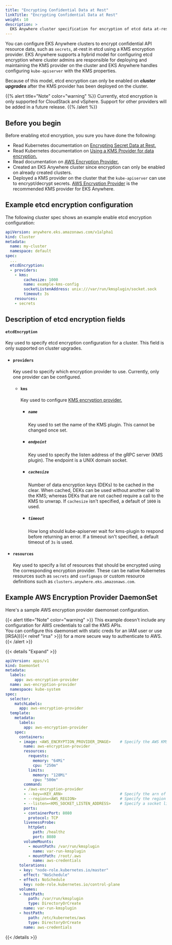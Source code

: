 ```yaml
---
title: "Encrypting Confidential Data at Rest"
linkTitle: "Encrypting Confidential Data at Rest"
weight: 10
description: >
  EKS Anywhere cluster specification for encryption of etcd data at-rest 
---
```


You can configure EKS Anywhere clusters to encrypt confidential API resource data, such as `secrets`, at-rest in etcd using a KMS encryption provider.
EKS Anywhere supports a hybrid model for configuring etcd encryption where cluster admins are responsible for deploying and maintaining
the KMS provider on the cluster and EKS Anywhere handles configuring `kube-apiserver` with the KMS properties.

Because of this model, etcd encryption can only be enabled on **_cluster upgrades_** after the KMS provider has been deployed on the cluster.

{{% alert title="Note" color="warning" %}}
Currently, etcd encryption is only supported for CloudStack and vSphere.
Support for other providers will be added in a future release.
{{% /alert %}}

## Before you begin
Before enabling etcd encryption, you sure you have done the following:
- Read Kubernetes documentation on [Encrypting Secret Data at Rest.](https://kubernetes.io/docs/tasks/administer-cluster/encrypt-data/)
- Read Kubernetes documentation on [Using a KMS Provider for data encryption.](https://kubernetes.io/docs/tasks/administer-cluster/kms-provider/)
- Read documentation on [AWS Encryption Provider.](https://github.com/kubernetes-sigs/aws-encryption-provider#aws-encryption-provider)
- Created an EKS Anywhere cluster since encryption can only be enabled on already created clusters.
- Deployed a KMS provider on the cluster that the `kube-apiserver` can use to encrypt/decrypt secrets.
[AWS Encryption Provider](https://github.com/kubernetes-sigs/aws-encryption-provider#aws-encryption-provider) is the recommended KMS provider for EKS Anywhere.

## Example etcd encryption configuration

The following cluster spec shows an example enable etcd encryption configuration:
```yaml
apiVersion: anywhere.eks.amazonaws.com/v1alpha1
kind: Cluster
metadata:
  name: my-cluster
  namespace: default
spec:
  ...
  etcdEncryption:
  - providers:
    - kms:
        cachesize: 1000
        name: example-kms-config
        socketListenAddress: unix:///var/run/kmsplugin/socket.sock
        timeout: 3s
    resources:
    - secrets
```

## Description of etcd encryption fields

#### `etcdEncryption`
Key used to specify etcd encryption configuration for a cluster. This field is only supported on cluster upgrades.

  * #### `providers`
    Key used to specify which encryption provider to use. Currently, only one provider can be configured.

    * #### `kms`
      Key used to configure [KMS encryption provider.](https://kubernetes.io/docs/tasks/administer-cluster/kms-provider/)

      * ##### `name`
        Key used to set the name of the KMS plugin. This cannot be changed once set.

      * ##### `endpoint`
        Key used to specify the listen address of the gRPC server (KMS plugin). The endpoint is a UNIX domain socket.
        
      * ##### `cachesize`
        Number of data encryption keys (DEKs) to be cached in the clear. 
        When cached, DEKs can be used without another call to the KMS; whereas DEKs that are not cached require a call to the KMS to unwrap.
        If `cachesize` isn't specified, a default of `1000` is used.

      * ##### `timeout`
        How long should kube-apiserver wait for kms-plugin to respond before returning an error. If a timeout isn't specified, a default timeout of `3s` is used.

  * #### `resources`
    Key used to specify a list of resources that should be encrypted using the corresponding encryption provider.
    These can be native Kubernetes resources such as `secrets` and `configmaps` or custom resource definitions such as `clusters.anywhere.eks.amazonaws.com`.

## Example AWS Encryption Provider DaemonSet
Here's a sample AWS encryption provider daemonset configuration. 

{{< alert title="Note" color="warning" >}}
This example doesn't include any configuration for AWS credentials to call the KMS APIs.<br>
You can configure this daemonset with static creds for an IAM user or use [IRSA]({{< relref "irsa" >}}) for a more secure way to authenticate to AWS.
{{< /alert >}}

{{< details "Expand" >}}
```yaml
apiVersion: apps/v1
kind: DaemonSet
metadata:
  labels:
    app: aws-encryption-provider
  name: aws-encryption-provider
  namespace: kube-system
spec:
  selector:
    matchLabels:
      app: aws-encryption-provider
  template:
    metadata:
      labels:
        app: aws-encryption-provider
    spec:
      containers:
      - image: <AWS_ENCRYPTION_PROVIDER_IMAGE>    # Specify the AWS KMS encryption provider image 
        name: aws-encryption-provider
        resources:
          requests:
            memory: "64Mi"
            cpu: "250m"
          limits:
            memory: "128Mi"
            cpu: "500m"
        command:
        - /aws-encryption-provider
        - --key=<KEY_ARN>                         # Specify the arn of KMS key to be used for encryption/decryption
        - --region=<AWS_REGION>                   # Specify the region in which the KMS key exists
        - --listen=<KMS_SOCKET_LISTEN_ADDRESS>    # Specify a socket listen address for the KMS provider. Example: /var/run/kmsplugin/socket.sock
        ports:
        - containerPort: 8080
          protocol: TCP
        livenessProbe:
          httpGet:
            path: /healthz
            port: 8080
        volumeMounts:
          - mountPath: /var/run/kmsplugin
            name: var-run-kmsplugin
          - mountPath: /root/.aws
            name: aws-credentials
      tolerations:
      - key: "node-role.kubernetes.io/master"
        effect: "NoSchedule"
      - effect: NoSchedule
        key: node-role.kubernetes.io/control-plane
      volumes:
      - hostPath:
          path: /var/run/kmsplugin
          type: DirectoryOrCreate
        name: var-run-kmsplugin
      - hostPath:
          path: /etc/kubernetes/aws
          type: DirectoryOrCreate
        name: aws-credentials
```
{{< /details >}}
